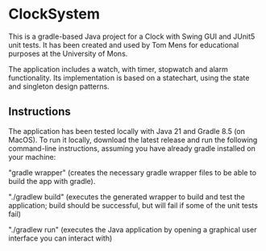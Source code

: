 # ClockSystem

This is a gradle-based Java project for a Clock with Swing GUI and JUnit5 unit
tests. It has been created and used by Tom Mens for educational purposes at the
University of Mons.

The application includes a watch, with timer, stopwatch and alarm functionality.
Its implementation is based on a statechart, using the state and singleton
design patterns.

## Instructions

The application has been tested locally with Java 21 and Gradle 8.5 (on MacOS).
To run it locally, download the latest release and run the following
command-line instructions, assuming you have already gradle installed on your
machine:

"gradle wrapper" (creates the necessary gradle wrapper files to be able to build
the app with gradle).

"./gradlew build" (executes the generated wrapper to build and test the
application; build should be successful, but will fail if some of the unit tests
fail)

"./gradlew run" (executes the Java application by opening a graphical user
interface you can interact with)
